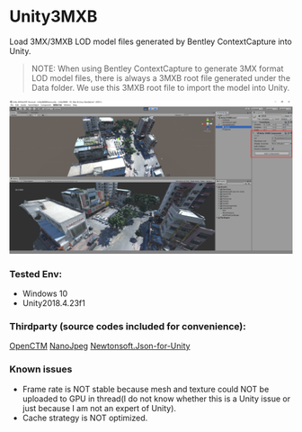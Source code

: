 # Unity3MXB

Load 3MX/3MXB LOD model files generated by Bentley ContextCapture into Unity.
>NOTE: When using Bentley ContextCapture to generate 3MX format LOD model files, there is always a 3MXB root file generated under the Data folder. We use this 3MXB root file to import the model into Unity.

![example](./Doc/example.png)

### Tested Env:
- Windows 10
- Unity2018.4.23f1

### Thirdparty (source codes included for convenience):
[OpenCTM](https://github.com/BarryWangYang/OpenCTM-Optimizing-GC-)
[NanoJpeg](https://github.com/Deathspike/NanoJPEG.NET)
[Newtonsoft.Json-for-Unity](https://github.com/jilleJr/Newtonsoft.Json-for-Unity)

### Known issues
- Frame rate is NOT stable because mesh and texture could NOT be uploaded to GPU in thread(I do not know whether this is a Unity issue or just because I am not an expert of Unity).
- Cache strategy is NOT optimized.